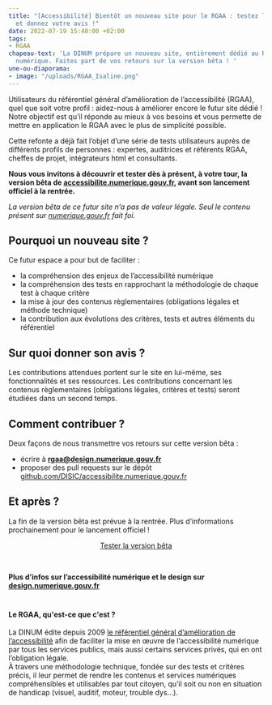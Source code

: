 ```yaml
---
title: "[Accessibilité] Bientôt un nouveau site pour le RGAA : testez la version bêta
  et donnez votre avis !"
date: 2022-07-19 15:40:00 +02:00
tags:
- RGAA
chapeau-text: 'La DINUM prépare un nouveau site, entièrement dédié au RGAA et à l’accessibilité
  numérique. Faites part de vos retours sur la version bêta ! '
une-ou-diaporama:
- image: "/uploads/RGAA_Isaline.png"
---
```


Utilisateurs du référentiel général d’amélioration de l’accessibilité (RGAA), quel que soit votre profil : aidez-nous à améliorer encore le futur site dédié !
Notre objectif est qu’il réponde au mieux à vos besoins et vous permette de mettre en application le RGAA avec le plus de simplicité possible.

Cette refonte a déjà fait l’objet d’une série de tests utilisateurs auprès de différents profils de personnes : expertes, auditrices et référents RGAA, cheffes de projet, intégrateurs html et consultants.
 
**Nous vous invitons à découvrir et tester dès à présent, à votre tour, la version bêta de [accessibilite.numerique.gouv.fr](https://accessibilite.numerique.gouv.fr/), avant son lancement officiel à la rentrée.**

*La version bêta de ce futur site n’a pas de valeur légale. Seul le contenu présent sur [numerique.gouv.fr](https://www.numerique.gouv.fr/publications/rgaa-accessibilite/) fait foi.* 


## Pourquoi un nouveau site ?

Ce futur espace a pour but de faciliter :
* la compréhension des enjeux de l’accessibilité numérique
* la compréhension des tests en rapprochant la méthodologie de chaque test à chaque critère
* la mise à jour des contenus règlementaires (obligations légales et méthode technique)
* la contribution aux évolutions des critères, tests et autres éléments du référentiel

## Sur quoi donner son avis ?

Les contributions attendues portent sur le site en lui-même, ses fonctionnalités et ses ressources. 
Les contributions concernant les contenus règlementaires (obligations légales, critères et tests) seront étudiées dans un second temps.

## Comment contribuer ?

Deux façons de nous transmettre vos retours sur cette version bêta :
* écrire à **rgaa@design.numerique.gouv.fr**
* proposer des pull requests sur le dépôt [github.com/DISIC/accessibilite.numerique.gouv.fr](https://github.com/DISIC/accessibilite.numerique.gouv.fr)

## Et après ?

La fin de la version bêta est prévue à la rentrée. Plus d’informations prochainement pour le lancement officiel ! 

<p align="center"><a href="https://accessibilite.numerique.gouv.fr/" class="button" title="Tester la version bêta - Lien externe">Tester la version bêta</a></p>
<br>

**Plus d’infos sur l’accessibilité numérique et le design sur [design.numerique.gouv.fr](https://design.numerique.gouv.fr/ "design.numerique.gouv.fr - Lien externe")**

<div class="encadre noir" style="margin-bottom:40px"><h4 style="margin-top: 40px;">Le RGAA, qu'est-ce que c'est ?</h4><p>La DINUM édite depuis 2009 <a href="www.numerique.gouv.fr/publications/rgaa-accessibilite/">le référentiel général d’amélioration de l’accessibilité</a> afin de faciliter la mise en œuvre de l’accessibilité numérique par tous les services publics, mais aussi certains services privés, qui en ont l’obligation légale.<br>À travers une méthodologie technique, fondée sur des tests et critères précis, il leur permet de rendre les contenus et services numériques compréhensibles et utilisables par tout citoyen, qu’il soit ou non en situation de handicap (visuel, auditif, moteur, trouble dys…).</p>
<p style="text-indent: 15px;"></p></div>